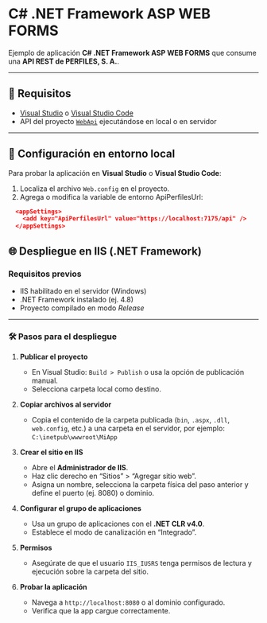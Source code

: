 # C# .NET Framework ASP WEB FORMS

Ejemplo de aplicación **C# .NET Framework ASP WEB FORMS** que consume una **API REST de PERFILES, S. A.**.

---

## 🚀 Requisitos
- [Visual Studio](https://visualstudio.microsoft.com/) o [Visual Studio Code](https://code.visualstudio.com/)  
- API del proyecto [`WebApi`](https://github.com/Tipazo/WebApi) ejecutándose en local o en servidor  

---

## 🔧 Configuración en entorno local
Para probar la aplicación en **Visual Studio** o **Visual Studio Code**:

1. Localiza el archivo `Web.config` en el proyecto.
2. Agrega o modifica la variable de entorno ApiPerfilesUrl:

```json
  <appSettings>
    <add key="ApiPerfilesUrl" value="https://localhost:7175/api" />
  </appSettings>
```

## 🌐 Despliegue en IIS (.NET Framework)
### Requisitos previos
- IIS habilitado en el servidor (Windows)
- .NET Framework instalado (ej. 4.8)
- Proyecto compilado en modo *Release*

---

### 🛠️ Pasos para el despliegue

1. **Publicar el proyecto**
   - En Visual Studio: `Build > Publish` o usa la opción de publicación manual.
   - Selecciona carpeta local como destino.

2. **Copiar archivos al servidor**
   - Copia el contenido de la carpeta publicada (`bin`, `.aspx`, `.dll`, `web.config`, etc.) a una carpeta en el servidor, por ejemplo:  
     `C:\inetpub\wwwroot\MiApp`

3. **Crear el sitio en IIS**
   - Abre el **Administrador de IIS**.
   - Haz clic derecho en “Sitios” > “Agregar sitio web”.
   - Asigna un nombre, selecciona la carpeta física del paso anterior y define el puerto (ej. 8080) o dominio.

4. **Configurar el grupo de aplicaciones**
   - Usa un grupo de aplicaciones con el **.NET CLR v4.0**.
   - Establece el modo de canalización en “Integrado”.

5. **Permisos**
   - Asegúrate de que el usuario `IIS_IUSRS` tenga permisos de lectura y ejecución sobre la carpeta del sitio.

6. **Probar la aplicación**
   - Navega a `http://localhost:8080` o al dominio configurado.
   - Verifica que la app cargue correctamente.
